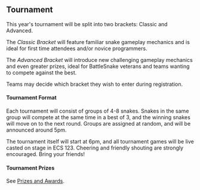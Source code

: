 ## Tournament

This year's tournament will be split into two brackets: Classic and Advanced.

The _Classic Bracket_ will feature familiar snake gameplay mechanics and is ideal for first time attendees and/or novice programmers.

The _Advanced Bracket_ will introduce new challenging gameplay mechanics and even greater prizes, ideal for BattleSnake veterans and teams wanting to compete against the best.

Teams may decide which bracket they wish to enter during registration.

#### Tournament Format

Each tournament will consist of groups of 4-8 snakes. Snakes in the same group will compete at the same time in a best of 3, and the winning snakes will move on to the next round. Groups are assigned at random, and will be announced around 5pm.

The tournament itself will start at 6pm, and all tournament games will be live casted on stage in ECS 123. Cheering and friendly shouting are strongly encouraged. Bring your friends!

#### Tournament Prizes

See [Prizes and Awards](#5-prizes).
